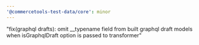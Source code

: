 ```yaml
---
'@commercetools-test-data/core': minor
---
```


"fix(graphql drafts): omit \_\_typename field from built graphql draft models when isGraphqlDraft option is passed to transformer"
